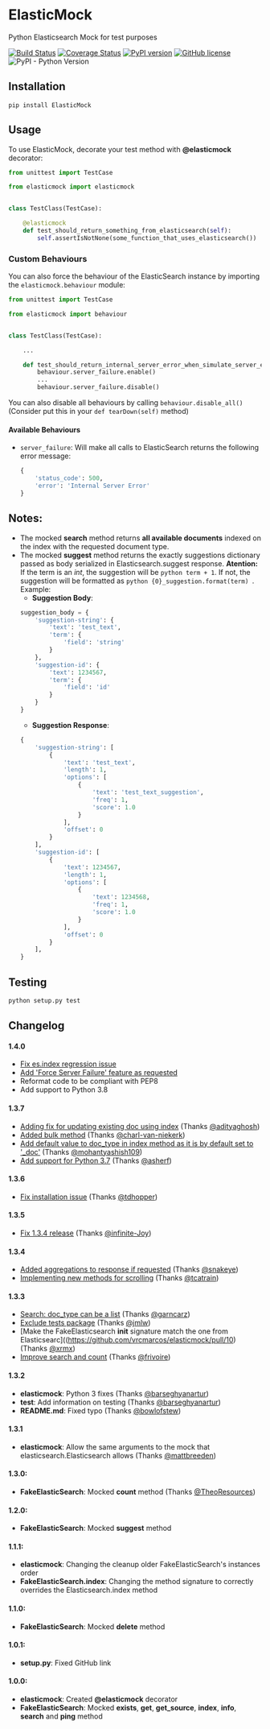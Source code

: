 # ElasticMock

Python Elasticsearch Mock for test purposes

[![Build Status](https://travis-ci.org/vrcmarcos/elasticmock.svg?branch=master)](https://travis-ci.org/vrcmarcos/elasticmock) [![Coverage Status](https://coveralls.io/repos/github/vrcmarcos/elasticmock/badge.svg?branch=master)](https://coveralls.io/github/vrcmarcos/elasticmock?branch=master) [![PyPI version](https://badge.fury.io/py/ElasticMock.svg)](https://badge.fury.io/py/ElasticMock) [![GitHub license](https://img.shields.io/badge/license-MIT-blue.svg)](https://raw.githubusercontent.com/vrcmarcos/elasticmock/master/LICENSE) ![PyPI - Python Version](https://img.shields.io/pypi/pyversions/ElasticMock)

## Installation

```shell
pip install ElasticMock
```

## Usage

To use ElasticMock, decorate your test method with **@elasticmock** decorator:

```python
from unittest import TestCase

from elasticmock import elasticmock


class TestClass(TestCase):

    @elasticmock
    def test_should_return_something_from_elasticsearch(self):
        self.assertIsNotNone(some_function_that_uses_elasticsearch())
```

### Custom Behaviours

You can also force the behaviour of the ElasticSearch instance by importing the `elasticmock.behaviour` module:

```python
from unittest import TestCase

from elasticmock import behaviour


class TestClass(TestCase):

    ...

    def test_should_return_internal_server_error_when_simulate_server_error_is_true(self):
        behaviour.server_failure.enable()
        ...
        behaviour.server_failure.disable()
```

You can also disable all behaviours by calling `behaviour.disable_all()` (Consider put this in your `def tearDown(self)` method)

#### Available Behaviours

* `server_failure`: Will make all calls to ElasticSearch returns the following error message:
    ```python
    {
        'status_code': 500,
        'error': 'Internal Server Error'
    }
    ```

## Notes:

- The mocked **search** method returns **all available documents** indexed on the index with the requested document type.
- The mocked **suggest** method returns the exactly suggestions dictionary passed as body serialized in Elasticsearch.suggest response. **Atention:** If the term is an *int*, the suggestion will be ```python term + 1```. If not, the suggestion will be formatted as ```python {0}_suggestion.format(term) ```.
Example:
	- **Suggestion Body**:
	```python
    suggestion_body = {
        'suggestion-string': {
            'text': 'test_text',
            'term': {
                'field': 'string'
            }
        },
        'suggestion-id': {
            'text': 1234567,
            'term': {
                'field': 'id'
            }
        }
    }
    ```
    - **Suggestion Response**:
    ```python
    {
        'suggestion-string': [
            {
                'text': 'test_text',
                'length': 1,
                'options': [
                    {
                        'text': 'test_text_suggestion',
                        'freq': 1,
                        'score': 1.0
                    }
                ],
                'offset': 0
            }
        ],
        'suggestion-id': [
            {
                'text': 1234567,
                'length': 1,
                'options': [
                    {
                        'text': 1234568,
                        'freq': 1,
                        'score': 1.0
                    }
                ],
                'offset': 0
            }
        ],
    }
    ```

## Testing

```bash
python setup.py test
```

## Changelog

#### 1.4.0

- [Fix es.index regression issue](https://github.com/vrcmarcos/elasticmock/issues/34)
- [Add 'Force Server Failure' feature as requested](https://github.com/vrcmarcos/elasticmock/issues/28)
- Reformat code to be compliant with PEP8
- Add support to Python 3.8

#### 1.3.7

- [Adding fix for updating existing doc using index](https://github.com/vrcmarcos/elasticmock/pull/32) (Thanks [@adityaghosh](https://github.com/adityaghosh))
- [Added bulk method](https://github.com/vrcmarcos/elasticmock/pull/30) (Thanks [@charl-van-niekerk](https://github.com/charl-van-niekerk))
- [Add default value to doc_type in index method as it is by default set to '\_doc'](https://github.com/vrcmarcos/elasticmock/pull/27) (Thanks [@mohantyashish109](https://github.com/mohantyashish109))
- [Add support for Python 3.7](https://github.com/vrcmarcos/elasticmock/pull/25) (Thanks [@asherf](https://github.com/asherf))

#### 1.3.6

- [Fix installation issue](https://github.com/vrcmarcos/elasticmock/pull/20) (Thanks [@tdhopper](https://github.com/tdhopper))

#### 1.3.5

- [Fix 1.3.4 release](https://github.com/vrcmarcos/elasticmock/pull/19) (Thanks [@infinite-Joy](https://github.com/infinite-Joy))

#### 1.3.4

- [Added aggregations to response if requested](https://github.com/vrcmarcos/elasticmock/pull/15) (Thanks [@snakeye](https://github.com/snakeye))
- [Implementing new methods for scrolling](https://github.com/vrcmarcos/elasticmock/pull/17) (Thanks [@tcatrain](https://github.com/tcatrain))

#### 1.3.3

- [Search: doc_type can be a list](https://github.com/vrcmarcos/elasticmock/pull/16) (Thanks [@garncarz](https://github.com/garncarz))
- [Exclude tests package](https://github.com/vrcmarcos/elasticmock/pull/13) (Thanks [@jmlw](https://github.com/jmlw))
- [Make the FakeElasticsearch __init__ signature match the one from Elasticsearc]((https://github.com/vrcmarcos/elasticmock/pull/10) (Thanks [@xrmx](https://github.com/xrmx))
- [Improve search and count](https://github.com/vrcmarcos/elasticmock/pull/7) (Thanks [@frivoire](https://github.com/frivoire))

#### 1.3.2

- **elasticmock**: Python 3 fixes (Thanks [@barseghyanartur](https://github.com/barseghyanartur))
- **test**: Add information on testing (Thanks [@barseghyanartur](https://github.com/barseghyanartur))
- **README.md**: Fixed typo (Thanks [@bowlofstew](https://github.com/bowlofstew))

#### 1.3.1

- **elasticmock**: Allow the same arguments to the mock that elasticsearch.Elasticsearch allows (Thanks [@mattbreeden](https://github.com/mattbreeden))

#### 1.3.0:
- **FakeElasticSearch**: Mocked **count** method (Thanks [@TheoResources](https://github.com/TheoResources))

#### 1.2.0:
- **FakeElasticSearch**: Mocked **suggest** method

#### 1.1.1:
- **elasticmock**: Changing the cleanup older FakeElasticSearch's instances order
- **FakeElasticSearch.index**: Changing the method signature to correctly overrides the Elasticsearch.index method

#### 1.1.0:
- **FakeElasticSearch**: Mocked **delete** method

#### 1.0.1:
- **setup.py**: Fixed GitHub link

#### 1.0.0:
- **elasticmock**: Created **@elasticmock** decorator
- **FakeElasticSearch**: Mocked **exists**, **get**, **get_source**, **index**, **info**, **search** and **ping** method
